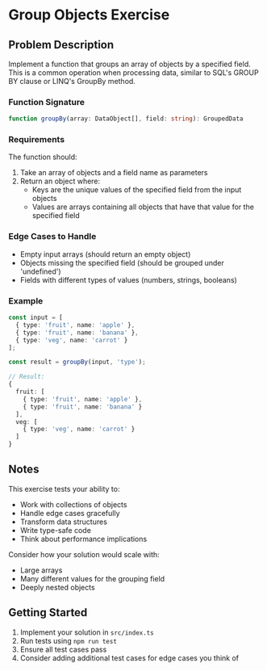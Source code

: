 # Group Objects Exercise

## Problem Description

Implement a function that groups an array of objects by a specified field. This is a common operation when processing data, similar to SQL's GROUP BY clause or LINQ's GroupBy method.

### Function Signature
```typescript
function groupBy(array: DataObject[], field: string): GroupedData
```

### Requirements

The function should:
1. Take an array of objects and a field name as parameters
2. Return an object where:
    - Keys are the unique values of the specified field from the input objects
    - Values are arrays containing all objects that have that value for the specified field

### Edge Cases to Handle

- Empty input arrays (should return an empty object)
- Objects missing the specified field (should be grouped under 'undefined')
- Fields with different types of values (numbers, strings, booleans)

### Example

```typescript
const input = [
  { type: 'fruit', name: 'apple' },
  { type: 'fruit', name: 'banana' },
  { type: 'veg', name: 'carrot' }
];

const result = groupBy(input, 'type');

// Result:
{
  fruit: [
    { type: 'fruit', name: 'apple' },
    { type: 'fruit', name: 'banana' }
  ],
  veg: [
    { type: 'veg', name: 'carrot' }
  ]
}
```

## Notes

This exercise tests your ability to:
- Work with collections of objects
- Handle edge cases gracefully
- Transform data structures
- Write type-safe code
- Think about performance implications

Consider how your solution would scale with:
- Large arrays
- Many different values for the grouping field
- Deeply nested objects

## Getting Started

1. Implement your solution in `src/index.ts`
2. Run tests using `npm run test`
3. Ensure all test cases pass
4. Consider adding additional test cases for edge cases you think of
